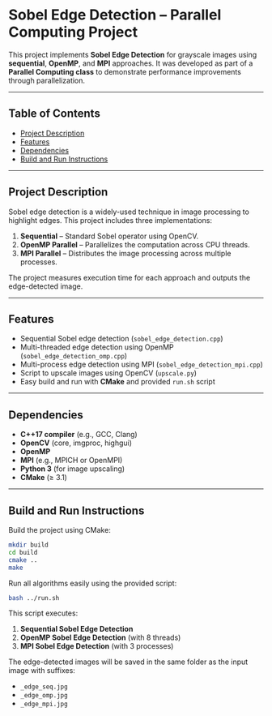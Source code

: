 # Sobel Edge Detection – Parallel Computing Project

This project implements **Sobel Edge Detection** for grayscale images using **sequential**, **OpenMP**, and **MPI** approaches. It was developed as part of a **Parallel Computing class** to demonstrate performance improvements through parallelization.

---

## Table of Contents

* [Project Description](#project-description)
* [Features](#features)
* [Dependencies](#dependencies)
* [Build and Run Instructions](#build-and-run-instructions)

---

## Project Description

Sobel edge detection is a widely-used technique in image processing to highlight edges. This project includes three implementations:

1. **Sequential** – Standard Sobel operator using OpenCV.
2. **OpenMP Parallel** – Parallelizes the computation across CPU threads.
3. **MPI Parallel** – Distributes the image processing across multiple processes.

The project measures execution time for each approach and outputs the edge-detected image.

---

## Features

* Sequential Sobel edge detection (`sobel_edge_detection.cpp`)
* Multi-threaded edge detection using OpenMP (`sobel_edge_detection_omp.cpp`)
* Multi-process edge detection using MPI (`sobel_edge_detection_mpi.cpp`)
* Script to upscale images using OpenCV (`upscale.py`)
* Easy build and run with **CMake** and provided `run.sh` script

---

## Dependencies

* **C++17 compiler** (e.g., GCC, Clang)
* **OpenCV** (core, imgproc, highgui)
* **OpenMP**
* **MPI** (e.g., MPICH or OpenMPI)
* **Python 3** (for image upscaling)
* **CMake** (≥ 3.1)

---

## Build and Run Instructions

Build the project using CMake:

```bash
mkdir build
cd build
cmake ..
make
```

Run all algorithms easily using the provided script:

```bash
bash ../run.sh
```

This script executes:

1. **Sequential Sobel Edge Detection**
2. **OpenMP Sobel Edge Detection** (with 8 threads)
3. **MPI Sobel Edge Detection** (with 3 processes)

The edge-detected images will be saved in the same folder as the input image with suffixes:

* `_edge_seq.jpg`
* `_edge_omp.jpg`
* `_edge_mpi.jpg`
